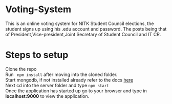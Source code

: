 # Voting-System
This is an online voting system for NITK Student Council elections, 
the student signs up using his .edu account and password.
The posts being that of President,Vice-president,Joint Secretary of Student Council and IT CR.

# Steps to setup
Clone the repo <br>
Run ``` npm install``` after moving into the cloned folder.<br>
Start mongodb, if not installed already refer to the docs [here](https://docs.mongodb.com/manual/tutorial/install-mongodb-on-ubuntu/)<br>
Next cd into the server folder and type ```npm start```<br>
Once the application has started up go to your browser and type in <b>localhost:9000</b> to view the application.

